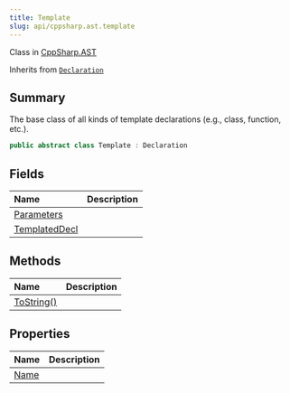 ```yaml
---
title: Template
slug: api/cppsharp.ast.template
---
```

Class in [CppSharp.AST](/api/cppsharp/ast)

Inherits from [`Declaration`](/api/cppsharp/ast/declaration)

## Summary


The base class of all kinds of template declarations
(e.g., class, function, etc.).


```csharp
public abstract class Template : Declaration
```

## Fields

|Name|Description|
|:---|:---|
|[Parameters](/api/cppsharp/ast/template/parameters)||
|[TemplatedDecl](/api/cppsharp/ast/template/templateddecl)||

## Methods

|Name|Description|
|:---|:---|
|[ToString\(\)](/api/cppsharp/ast/template/tostring)||

## Properties

|Name|Description|
|:---|:---|
|[Name](/api/cppsharp/ast/template/name)||

